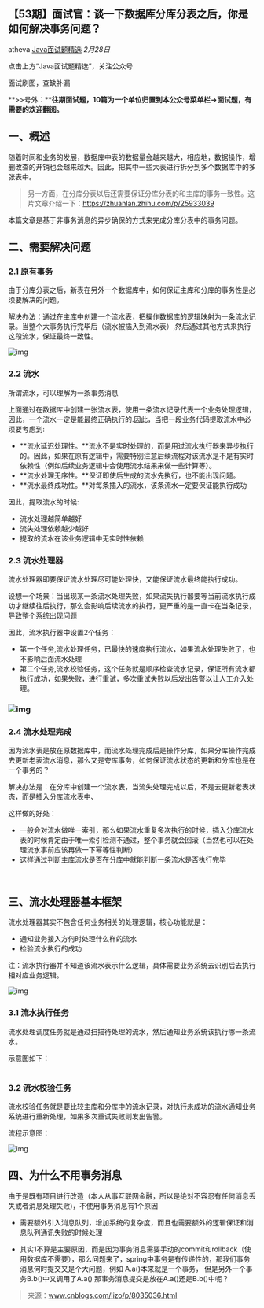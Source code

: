 ## 【53期】面试官：谈一下数据库分库分表之后，你是如何解决事务问题？

atheva [Java面试题精选](javascript:void(0);) *2月28日*

点击上方“Java面试题精选”，关注公众号

面试刷图，查缺补漏



**>>号外：****往期面试题，10篇为一个单位归置到本公众号菜单栏->面试题，有需要的欢迎翻阅。**

##  

## 一、概述

随着时间和业务的发展，数据库中表的数据量会越来越大，相应地，数据操作，增删改查的开销也会越来越大。因此，把其中一些大表进行拆分到多个数据库中的多张表中。

> 另一方面，在分库分表以后还需要保证分库分表的和主库的事务一致性。这片文章介绍一下：https://zhuanlan.zhihu.com/p/25933039

本篇文章是基于非事务消息的异步确保的方式来完成分库分表中的事务问题。

## 二、需要解决问题

### 2.1 原有事务

由于分库分表之后，新表在另外一个数据库中，如何保证主库和分库的事务性是必须要解决的问题。

解决办法：通过在主库中创建一个流水表，把操作数据库的逻辑映射为一条流水记录。当整个大事务执行完毕后（流水被插入到流水表）,然后通过其他方式来执行这段流水，保证最终一致性。

![img](https://mmbiz.qpic.cn/mmbiz_png/8KKrHK5ic6XDvDS5ibDTfkaib4ZDMJiaXkVibFWLdEhQgs3hH2wze0ymbicicnyy3OOYkbCcQicDDHy81cmKSTvbiaLibYEQ/640?wx_fmt=png&tp=webp&wxfrom=5&wx_lazy=1&wx_co=1)

### 2.2 流水

所谓流水，可以理解为一条事务消息

上面通过在数据库中创建一张流水表，使用一条流水记录代表一个业务处理逻辑，因此，一个流水一定是能最终正确执行的.因此，当把一段业务代码提取流水中必须要考虑到:

- **流水延迟处理性。**流水不是实时处理的，而是用过流水执行器来异步执行的。因此，如果在原有逻辑中，需要特别注意后续流程对该流水是不是有实时依赖性（例如后续业务逻辑中会使用流水结果来做一些计算等）。
- **流水处理无序性。**保证即使后生成的流水先执行，也不能出现问题。
- **流水最终成功性。**对每条插入的流水，该条流水一定要保证能执行成功

因此，提取流水的时候:

- 流水处理越简单越好
- 流失处理依赖越少越好
- 提取的流水在该业务逻辑中无实时性依赖

### 2.3 流水处理器

流水处理器即要保证流水处理尽可能处理快，又能保证流水最终能执行成功。

设想一个场景：当出现某一条流水处理失败，如果流失执行器要等当前流水执行成功才继续往后执行，那么会影响后续流水的执行，更严重的是一直卡在当条记录，导致整个系统出现问题

因此，流水执行器中设置2个任务：

- 第一个任务,流水处理任务，已最快的速度执行流水，如果流水处理失败了，也不影响后面流水处理
- 第二个任务,流水校验任务，这个任务就是顺序检查流水记录，保证所有流水都执行成功，如果失败，进行重试，多次重试失败以后发出告警以让人工介入处理。

### ![img](https://mmbiz.qpic.cn/mmbiz_png/8KKrHK5ic6XDvDS5ibDTfkaib4ZDMJiaXkVibH4q3noaMAaSJEnXfBYYHGRKcjvdYu5vLKWAfnekHsTSGESC3KY7WTw/640?wx_fmt=png&tp=webp&wxfrom=5&wx_lazy=1&wx_co=1)

### 2.4 流水处理完成

因为流水表是放在原数据库中，而流水处理完成后是操作分库，如果分库操作完成去更新老表流水消息，那么又是夸库事务，如何保证流水状态的更新和分库也是在一个事务的？

解决办法是：在分库中创建一个流水表，当流失处理完成以后，不是去更新老表状态，而是插入分库流水表中、

这样做的好处：

- 一般会对流水做唯一索引，那么如果流水重复多次执行的时候，插入分库流水表的时候肯定由于唯一索引检测不通过，整个事务就会回滚（当然也可以在处理流水事前应该再做一下幂等性判断）
- 这样通过判断主库流水是否在分库中就能判断一条流水是否执行完毕

## ![img](data:image/gif;base64,iVBORw0KGgoAAAANSUhEUgAAAAEAAAABCAYAAAAfFcSJAAAADUlEQVQImWNgYGBgAAAABQABh6FO1AAAAABJRU5ErkJggg==)

## 三、流水处理器基本框架

流水处理器其实不包含任何业务相关的处理逻辑，核心功能就是：

- 通知业务接入方何时处理什么样的流水
- 检验流水执行的成功

注：流水执行器并不知道该流水表示什么逻辑，具体需要业务系统去识别后去执行相对应业务逻辑。

![img](https://mmbiz.qpic.cn/mmbiz_png/8KKrHK5ic6XDvDS5ibDTfkaib4ZDMJiaXkVibcTl2GeSULryw9SUGsWcolqvkvLb1h6zWGuluRKhrCwYN4pJKpcPHHA/640?wx_fmt=png&tp=webp&wxfrom=5&wx_lazy=1&wx_co=1)

### 3.1 流水执行任务

流水处理调度任务就是通过扫描待处理的流水，然后通知业务系统该执行哪一条流水。

示意图如下：

![img](data:image/gif;base64,iVBORw0KGgoAAAANSUhEUgAAAAEAAAABCAYAAAAfFcSJAAAADUlEQVQImWNgYGBgAAAABQABh6FO1AAAAABJRU5ErkJggg==)

### 3.2 流水校验任务

流水校验任务就是要比较主库和分库中的流水记录，对执行未成功的流水通知业务系统进行重新处理，如果多次重试失败则发出告警。

流程示意图：

![img](https://mmbiz.qpic.cn/mmbiz_png/8KKrHK5ic6XDvDS5ibDTfkaib4ZDMJiaXkVibbrNbfmvWjmbG66Bgo6ScY6iaFEZGbFfl4DUng2YMUC5lRjoQbQ5d5Gw/640?wx_fmt=png&tp=webp&wxfrom=5&wx_lazy=1&wx_co=1)

## 四、为什么不用事务消息

由于是既有项目进行改造（本人从事互联网金融，所以是绝对不容忍有任何消息丢失或者消息处理失败)，不使用事务消息有1个原因

- 需要额外引入消息队列，增加系统的复杂度，而且也需要额外的逻辑保证和消息队列通讯失败的时候处理

- 其实1不算是主要原因，而是因为事务消息需要手动的commit和rollback（使用数据库不需要），那么问题来了，spring中事务是有传递性的，那我们事务消息何时提交又是个大问题，例如 A.a()本来就是一个事务， 但是另外一个事务B.b()中又调用了A.a() 那事务消息提交是放在A.a()还是B.b()中呢？

  

> 来源：www.cnblogs.com/lizo/p/8035036.html